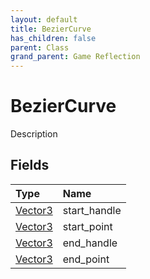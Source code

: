 ```yaml
---
layout: default
title: BezierCurve
has_children: false
parent: Class
grand_parent: Game Reflection
---
```

# BezierCurve
Description 

## Fields

| Type | Name |
|:-------------|:--------------|
| [Vector3](/docs/game-reflection/classes/vector3) | start_handle |
| [Vector3](/docs/game-reflection/classes/vector3) | start_point |
| [Vector3](/docs/game-reflection/classes/vector3) | end_handle |
| [Vector3](/docs/game-reflection/classes/vector3) | end_point |

